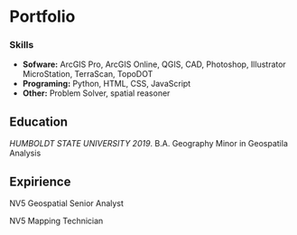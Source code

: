# Portfolio

### Skills
- **Sofware:** ArcGIS Pro, ArcGIS Online, QGIS, CAD, Photoshop, Illustrator MicroStation, TerraScan, TopoDOT
- **Programing:** Python, HTML, CSS, JavaScript
- **Other:** Problem Solver, spatial reasoner

## Education
*HUMBOLDT STATE UNIVERSITY 2019*.
B.A. Geography
Minor in Geospatila Analysis

## Expirience
NV5 Geospatial
Senior Analyst

NV5
Mapping Technician
